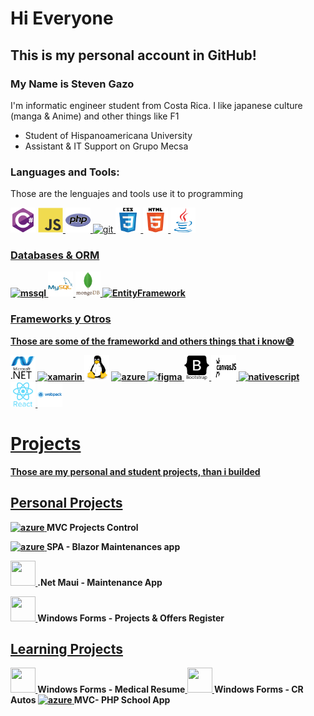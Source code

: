 # Hi Everyone
## This is my personal account in GitHub!
### My Name is Steven Gazo
I'm informatic engineer student from Costa Rica. I like japanese culture (manga & Anime) and other things like F1 

- Student of Hispanoamericana University
- Assistant & IT Support on Grupo Mecsa

<h3 align="left">Languages and Tools:</h3>
Those are the lenguajes and tools use it to programming
<p align="left"> 
 <img src="https://raw.githubusercontent.com/devicons/devicon/master/icons/csharp/csharp-original.svg" alt="csharp" width="40" height="40"/> </a> <a href="https://www.w3schools.com/css/" target="_blank" rel="noreferrer"> 
    <img src="https://raw.githubusercontent.com/devicons/devicon/master/icons/javascript/javascript-original.svg" alt="javascript" width="40" height="40"/> </a> <a href="https://www.linux.org/" target="_blank" rel="noreferrer">
        <img src="https://raw.githubusercontent.com/devicons/devicon/master/icons/php/php-original.svg" alt="php" width="40" height="40"/> </a> <a href="https://reactjs.org/" target="_blank" rel="noreferrer"> 
  <img src="https://www.vectorlogo.zone/logos/git-scm/git-scm-icon.svg" alt="git" width="40" height="40"/> </a> <a href="https://www.w3.org/html/" target="_blank" rel="noreferrer">
   <img src="https://raw.githubusercontent.com/devicons/devicon/master/icons/css3/css3-original-wordmark.svg" alt="css3" width="40" height="40"/> </a> <a href="https://dotnet.microsoft.com/" target="_blank" rel="noreferrer">
   <img src="https://raw.githubusercontent.com/devicons/devicon/master/icons/html5/html5-original-wordmark.svg" alt="html5" width="40" height="40"/> </a> <a href="https://www.java.com" target="_blank" rel="noreferrer"> 
      <img src="https://raw.githubusercontent.com/devicons/devicon/master/icons/java/java-original.svg" alt="java" width="40" height="40"/> </a> <a href="https://developer.mozilla.org/en-US/docs/Web/JavaScript" target="_blank" rel="noreferrer"> 
<b
</p>

<h3 align="left">Databases & ORM</h3>

<p align="left"> 
   <img src="https://www.svgrepo.com/show/303229/microsoft-sql-server-logo.svg" alt="mssql" width="40" height="40"/> </a> <a href="https://www.mysql.com/" target="_blank" rel="noreferrer"> 
<img src="https://raw.githubusercontent.com/devicons/devicon/master/icons/mysql/mysql-original-wordmark.svg" alt="mysql" width="40" height="40"/> </a> <a href="https://nativescript.org/" target="_blank" rel="noreferrer"> 
   <img src="https://raw.githubusercontent.com/devicons/devicon/master/icons/mongodb/mongodb-original-wordmark.svg" alt="mongodb" width="40" height="40"/> </a> <a href="https://www.microsoft.com/en-us/sql-server" target="_blank" rel="noreferrer"> 
   <img src="https://www.fixedbuffer.com/wp-content/uploads/2018/09/EFCore.png" alt="EntityFramework" width="40" height="40"/> </a> <a href="https://learn.microsoft.com/en-us/ef/" target="_blank" rel="noreferrer"> 

</p>

<h3 align="left">Frameworks y Otros</h3>
Those are some of the frameworkd and others things that i know😅
<p align="left"> 
   <img src="https://raw.githubusercontent.com/devicons/devicon/master/icons/dot-net/dot-net-original-wordmark.svg" alt="dotnet" width="40" height="40"/> </a> <a href="https://www.figma.com/" target="_blank" rel="noreferrer">
       <img src="https://raw.githubusercontent.com/detain/svg-logos/780f25886640cef088af994181646db2f6b1a3f8/svg/xamarin.svg" alt="xamarin" width="40" height="40"/> </a>
     <img src="https://raw.githubusercontent.com/devicons/devicon/master/icons/linux/linux-original.svg" alt="linux" width="40" height="40"/> </a> <a href="https://www.mongodb.com/" target="_blank" rel="noreferrer"> 
 <a href="https://azure.microsoft.com/en-in/" target="_blank" rel="noreferrer"> 
  <img src="https://www.vectorlogo.zone/logos/microsoft_azure/microsoft_azure-icon.svg" alt="azure" width="40" height="40"/> </a> <a href="https://getbootstrap.com" target="_blank" rel="noreferrer"> 
   <img src="https://www.vectorlogo.zone/logos/figma/figma-icon.svg" alt="figma" width="40" height="40"/> </a> <a href="https://git-scm.com/" target="_blank" rel="noreferrer"> 
<img src="https://raw.githubusercontent.com/devicons/devicon/master/icons/bootstrap/bootstrap-plain-wordmark.svg" alt="bootstrap" width="40" height="40"/> </a> <a href="https://canvasjs.com" target="_blank" rel="noreferrer">
  <img src="https://raw.githubusercontent.com/Hardik0307/Hardik0307/master/assets/canvasjs-charts.svg" alt="canvasjs" width="40" height="40"/> </a> <a href="https://www.w3schools.com/cs/" target="_blank" rel="noreferrer">
  <img src="https://raw.githubusercontent.com/detain/svg-logos/780f25886640cef088af994181646db2f6b1a3f8/svg/nativescript.svg" alt="nativescript" width="40" height="40"/> </a> <a href="https://www.php.net" target="_blank" rel="noreferrer"> 
    <img src="https://raw.githubusercontent.com/devicons/devicon/master/icons/react/react-original-wordmark.svg" alt="react" width="40" height="40"/> </a> <a href="https://webpack.js.org" target="_blank" rel="noreferrer"> 
    <img src="https://raw.githubusercontent.com/devicons/devicon/d00d0969292a6569d45b06d3f350f463a0107b0d/icons/webpack/webpack-original-wordmark.svg" alt="webpack" width="40" height="40"/> </a> <a href="https://dotnet.microsoft.com/apps/xamarin" target="_blank" rel="noreferrer"> 
</p>


# Projects
Those are my personal and student projects, than i builded
## Personal Projects
  <img src="https://img.icons8.com/nolan/256/web.png" alt="azure" width="40" height="40"/> </a>MVC Projects Control  <a href="https://github.com/stevengazo/ProjectsControl" target="_blank" rel="noreferrer"> 

  <img src="https://img.icons8.com/nolan/256/web.png" alt="azure" width="40" height="40"/> </a>SPA - Blazor Maintenances app <a href="https://github.com/stevengazo/RNControl-WebApp" target="_blank" rel="noreferrer"> 

  <img src="https://img.icons8.com/nolan/256/mobile-package-tracking.png" width="40" height="40"/> </a>.Net Maui - Maintenance App <a href="https://github.com/stevengazo/App-Mantenimientos-Pararrayos" target="_blank" rel="noreferrer"> 

<img src="https://img.icons8.com/external-inipagistudio-lineal-color-inipagistudio/256/external-desktop-augmented-reality-inipagistudio-lineal-color-inipagistudio.png" width="40" height="40"/> </a>Windows Forms - Projects  & Offers Register<a href="https://github.com/stevengazo/ProyectosAsfaltos" rel="noreferrer"> 

## Learning Projects

<img src="https://img.icons8.com/external-inipagistudio-lineal-color-inipagistudio/256/external-desktop-augmented-reality-inipagistudio-lineal-color-inipagistudio.png" width="40" height="40"/> </a>Windows Forms - Medical Resume<a href="https://github.com/stevengazo/ExpedienteMedico" target="_blank" rel="noreferrer"> 
<img src="https://img.icons8.com/external-inipagistudio-lineal-color-inipagistudio/256/external-desktop-augmented-reality-inipagistudio-lineal-color-inipagistudio.png" width="40" height="40"/> </a>Windows Forms - CR Autos <a href="https://github.com/stevengazo/CRAutos-WindowsForm" target="_blank" rel="noreferrer"> 
<img src="https://img.icons8.com/nolan/256/web.png" alt="azure" width="40" height="40"/> </a>MVC- PHP School App <a href="https://github.com/stevengazo/App-School" target="_blank" rel="noreferrer"> 
